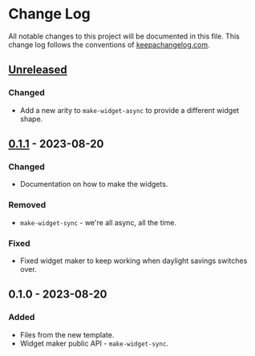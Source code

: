 # Change Log
All notable changes to this project will be documented in this file. This change log follows the conventions of [keepachangelog.com](http://keepachangelog.com/).

## [Unreleased]
### Changed
- Add a new arity to `make-widget-async` to provide a different widget shape.

## [0.1.1] - 2023-08-20
### Changed
- Documentation on how to make the widgets.

### Removed
- `make-widget-sync` - we're all async, all the time.

### Fixed
- Fixed widget maker to keep working when daylight savings switches over.

## 0.1.0 - 2023-08-20
### Added
- Files from the new template.
- Widget maker public API - `make-widget-sync`.

[Unreleased]: https://sourcehost.site/your-name/day06-orbits/compare/0.1.1...HEAD
[0.1.1]: https://sourcehost.site/your-name/day06-orbits/compare/0.1.0...0.1.1
